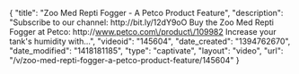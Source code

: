{
    "title": "Zoo Med Repti Fogger - A Petco Product Feature",
    "description": "Subscribe to our channel: http:\/\/bit.ly\/12dY9oO Buy the Zoo Med Repti Fogger at Petco: http:\/\/www.petco.com\/product\/109982 Increase your tank's humidity with...",
    "videoid": "145604",
    "date_created": "1394762670",
    "date_modified": "1418181185",
    "type": "captivate",
    "layout": "video",
    "url": "\/v\/zoo-med-repti-fogger-a-petco-product-feature\/145604"
}